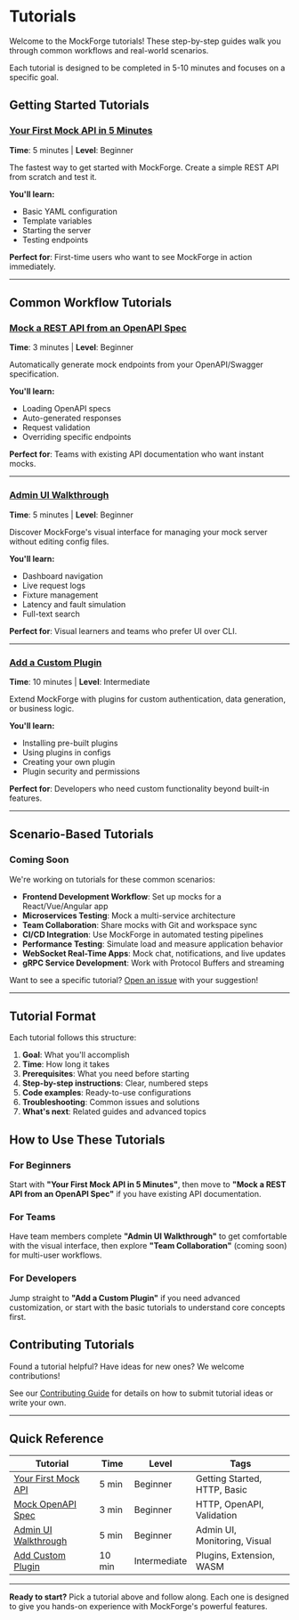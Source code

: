 # Tutorials

Welcome to the MockForge tutorials! These step-by-step guides walk you through common workflows and real-world scenarios.

Each tutorial is designed to be completed in 5-10 minutes and focuses on a specific goal.

## Getting Started Tutorials

### [Your First Mock API in 5 Minutes](../getting-started/five-minute-api.md)
**Time**: 5 minutes | **Level**: Beginner

The fastest way to get started with MockForge. Create a simple REST API from scratch and test it.

**You'll learn:**
- Basic YAML configuration
- Template variables
- Starting the server
- Testing endpoints

**Perfect for**: First-time users who want to see MockForge in action immediately.

---

## Common Workflow Tutorials

### [Mock a REST API from an OpenAPI Spec](mock-openapi-spec.md)
**Time**: 3 minutes | **Level**: Beginner

Automatically generate mock endpoints from your OpenAPI/Swagger specification.

**You'll learn:**
- Loading OpenAPI specs
- Auto-generated responses
- Request validation
- Overriding specific endpoints

**Perfect for**: Teams with existing API documentation who want instant mocks.

---

### [Admin UI Walkthrough](admin-ui-walkthrough.md)
**Time**: 5 minutes | **Level**: Beginner

Discover MockForge's visual interface for managing your mock server without editing config files.

**You'll learn:**
- Dashboard navigation
- Live request logs
- Fixture management
- Latency and fault simulation
- Full-text search

**Perfect for**: Visual learners and teams who prefer UI over CLI.

---

### [Add a Custom Plugin](add-custom-plugin.md)
**Time**: 10 minutes | **Level**: Intermediate

Extend MockForge with plugins for custom authentication, data generation, or business logic.

**You'll learn:**
- Installing pre-built plugins
- Using plugins in configs
- Creating your own plugin
- Plugin security and permissions

**Perfect for**: Developers who need custom functionality beyond built-in features.

---

## Scenario-Based Tutorials

### Coming Soon

We're working on tutorials for these common scenarios:

- **Frontend Development Workflow**: Set up mocks for a React/Vue/Angular app
- **Microservices Testing**: Mock a multi-service architecture
- **Team Collaboration**: Share mocks with Git and workspace sync
- **CI/CD Integration**: Use MockForge in automated testing pipelines
- **Performance Testing**: Simulate load and measure application behavior
- **WebSocket Real-Time Apps**: Mock chat, notifications, and live updates
- **gRPC Service Development**: Work with Protocol Buffers and streaming

Want to see a specific tutorial? [Open an issue](https://github.com/SaaSy-Solutions/mockforge/issues) with your suggestion!

---

## Tutorial Format

Each tutorial follows this structure:

1. **Goal**: What you'll accomplish
2. **Time**: How long it takes
3. **Prerequisites**: What you need before starting
4. **Step-by-step instructions**: Clear, numbered steps
5. **Code examples**: Ready-to-use configurations
6. **Troubleshooting**: Common issues and solutions
7. **What's next**: Related guides and advanced topics

## How to Use These Tutorials

### For Beginners
Start with **"Your First Mock API in 5 Minutes"**, then move to **"Mock a REST API from an OpenAPI Spec"** if you have existing API documentation.

### For Teams
Have team members complete **"Admin UI Walkthrough"** to get comfortable with the visual interface, then explore **"Team Collaboration"** (coming soon) for multi-user workflows.

### For Developers
Jump straight to **"Add a Custom Plugin"** if you need advanced customization, or start with the basic tutorials to understand core concepts first.

## Contributing Tutorials

Found a tutorial helpful? Have ideas for new ones? We welcome contributions!

See our [Contributing Guide](../contributing/setup.md) for details on how to submit tutorial ideas or write your own.

---

## Quick Reference

| Tutorial | Time | Level | Tags |
|----------|------|-------|------|
| [Your First Mock API](../getting-started/five-minute-api.md) | 5 min | Beginner | Getting Started, HTTP, Basic |
| [Mock OpenAPI Spec](mock-openapi-spec.md) | 3 min | Beginner | HTTP, OpenAPI, Validation |
| [Admin UI Walkthrough](admin-ui-walkthrough.md) | 5 min | Beginner | Admin UI, Monitoring, Visual |
| [Add Custom Plugin](add-custom-plugin.md) | 10 min | Intermediate | Plugins, Extension, WASM |

---

**Ready to start?** Pick a tutorial above and follow along. Each one is designed to give you hands-on experience with MockForge's powerful features.
